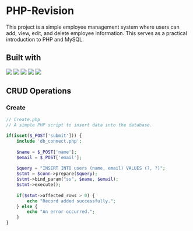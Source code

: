 # PHP-Revision
This project is a simple employee management system where users can add, view, edit, and delete employee information. This serves as a practical introduction to PHP and MySQL.

## Built with
<img src="https://img.shields.io/badge/HTML5-E34F26?style=for-the-badge&logo=html5&logoColor=white" /> <img src="https://img.shields.io/badge/Tailwind_CSS-38B2AC?style=for-the-badge&logo=tailwind-css&logoColor=white"/> <img src="https://img.shields.io/badge/PHP-777BB4?style=for-the-badge&logo=php&logoColor=white" /> <img src="https://img.shields.io/badge/Xampp-F37623?style=for-the-badge&logo=xampp&logoColor=white" /> <img src="https://img.shields.io/badge/VSCode-0078D4?style=for-the-badge&logo=visual%20studio%20code&logoColor=white" /> 

## CRUD Operations

### Create

```php
// Create.php
// A simple PHP script to insert data into the database.

if(isset($_POST['submit'])) {
    include 'db_connect.php';
    
    $name = $_POST['name'];
    $email = $_POST['email'];
    
    $query = "INSERT INTO users (name, email) VALUES (?, ?)";
    $stmt = $conn->prepare($query);
    $stmt->bind_param("ss", $name, $email);
    $stmt->execute();
    
    if($stmt->affected_rows > 0) {
        echo "Record added successfully.";
    } else {
        echo "An error occurred.";
    }
}
```

